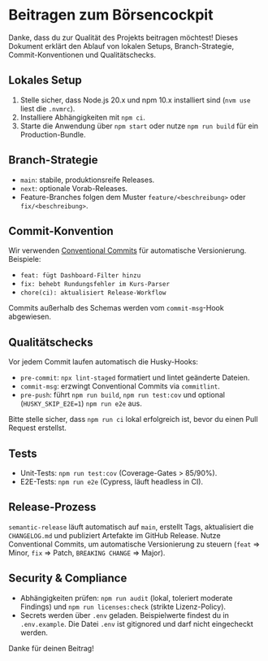 # Beitragen zum Börsencockpit

Danke, dass du zur Qualität des Projekts beitragen möchtest! Dieses Dokument erklärt den Ablauf von lokalen Setups, Branch-Strategie, Commit-Konventionen und Qualitätschecks.

## Lokales Setup

1. Stelle sicher, dass Node.js 20.x und npm 10.x installiert sind (`nvm use` liest die `.nvmrc`).
2. Installiere Abhängigkeiten mit `npm ci`.
3. Starte die Anwendung über `npm start` oder nutze `npm run build` für ein Production-Bundle.

## Branch-Strategie

- `main`: stabile, produktionsreife Releases.
- `next`: optionale Vorab-Releases.
- Feature-Branches folgen dem Muster `feature/<beschreibung>` oder `fix/<beschreibung>`.

## Commit-Konvention

Wir verwenden [Conventional Commits](https://www.conventionalcommits.org/) für automatische Versionierung. Beispiele:

- `feat: fügt Dashboard-Filter hinzu`
- `fix: behebt Rundungsfehler im Kurs-Parser`
- `chore(ci): aktualisiert Release-Workflow`

Commits außerhalb des Schemas werden vom `commit-msg`-Hook abgewiesen.

## Qualitätschecks

Vor jedem Commit laufen automatisch die Husky-Hooks:

- `pre-commit`: `npx lint-staged` formatiert und lintet geänderte Dateien.
- `commit-msg`: erzwingt Conventional Commits via `commitlint`.
- `pre-push`: führt `npm run build`, `npm run test:cov` und optional (`HUSKY_SKIP_E2E=1`) `npm run e2e` aus.

Bitte stelle sicher, dass `npm run ci` lokal erfolgreich ist, bevor du einen Pull Request erstellst.

## Tests

- Unit-Tests: `npm run test:cov` (Coverage-Gates > 85/90%).
- E2E-Tests: `npm run e2e` (Cypress, läuft headless in CI).

## Release-Prozess

`semantic-release` läuft automatisch auf `main`, erstellt Tags, aktualisiert die `CHANGELOG.md` und publiziert Artefakte im GitHub Release. Nutze Conventional Commits, um automatische Versionierung zu steuern (`feat` => Minor, `fix` => Patch, `BREAKING CHANGE` => Major).

## Security & Compliance

- Abhängigkeiten prüfen: `npm run audit` (lokal, toleriert moderate Findings) und `npm run licenses:check` (strikte Lizenz-Policy).
- Secrets werden über `.env` geladen. Beispielwerte findest du in `.env.example`. Die Datei `.env` ist gitignored und darf nicht eingecheckt werden.

Danke für deinen Beitrag!
